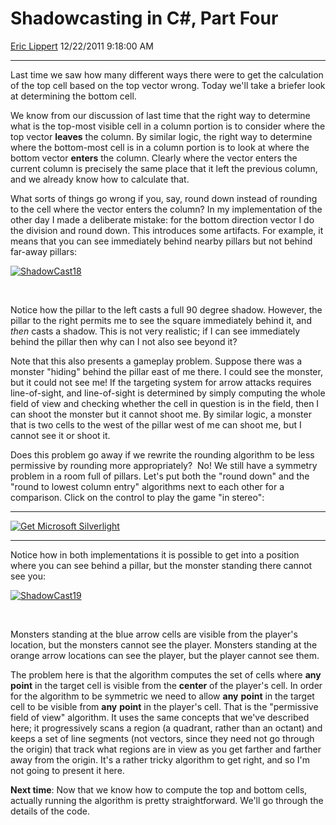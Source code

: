 # Shadowcasting in C\#, Part Four

[Eric Lippert](https://social.msdn.microsoft.com/profile/Eric%20Lippert) 12/22/2011 9:18:00 AM

-----

Last time we saw how many different ways there were to get the calculation of the top cell based on the top vector wrong. Today we'll take a briefer look at determining the bottom cell.

We know from our discussion of last time that the right way to determine what is the top-most visible cell in a column portion is to consider where the top vector **leaves** the column. By similar logic, the right way to determine where the bottom-most cell is in a column portion is to look at where the bottom vector **enters** the column. Clearly where the vector enters the current column is precisely the same place that it left the previous column, and we already know how to calculate that.

What sorts of things go wrong if you, say, round down instead of rounding to the cell where the vector enters the column? In my implementation of the other day I made a deliberate mistake: for the bottom direction vector I do the division and round down. This introduces some artifacts. For example, it means that you can see immediately behind nearby pillars but not behind far-away pillars:

[![ShadowCast18](https://msdnshared.blob.core.windows.net/media/MSDNBlogsFS/prod.evol.blogs.msdn.com/CommunityServer.Blogs.Components.WeblogFiles/00/00/00/29/89/metablogapi/7853.ShadowCast18_thumb.png "ShadowCast18")](https://msdnshared.blob.core.windows.net/media/MSDNBlogsFS/prod.evol.blogs.msdn.com/CommunityServer.Blogs.Components.WeblogFiles/00/00/00/29/89/metablogapi/6765.ShadowCast18_2.png)

 

Notice how the pillar to the left casts a full 90 degree shadow. However, the pillar to the right permits me to see the square immediately behind it, and *then* casts a shadow. This is not very realistic; if I can see immediately behind the pillar then why can I not also see beyond it?

Note that this also presents a gameplay problem. Suppose there was a monster "hiding" behind the pillar east of me there. I could see the monster, but it could not see me\! If the targeting system for arrow attacks requires line-of-sight, and line-of-sight is determined by simply computing the whole field of view and checking whether the cell in question is in the field, then I can shoot the monster but it cannot shoot me. By similar logic, a monster that is two cells to the west of the pillar west of me can shoot me, but I cannot see it or shoot it.

Does this problem go away if we rewrite the rounding algorithm to be less permissive by rounding more appropriately?  No\! We still have a symmetry problem in a room full of pillars. Let's put both the "round down" and the "round to lowest column entry" algorithms next to each other for a comparison. Click on the control to play the game "in stereo":

-----

[![Get Microsoft Silverlight](http://go.microsoft.com/fwlink/?LinkId=161376)](http://go.microsoft.com/fwlink/?LinkID=149156&v=4.0.50826.0)

-----

Notice how in both implementations it is possible to get into a position where you can see behind a pillar, but the monster standing there cannot see you:

[![ShadowCast19](https://msdnshared.blob.core.windows.net/media/MSDNBlogsFS/prod.evol.blogs.msdn.com/CommunityServer.Blogs.Components.WeblogFiles/00/00/00/29/89/metablogapi/5582.ShadowCast19_thumb_1.png "ShadowCast19")](https://msdnshared.blob.core.windows.net/media/MSDNBlogsFS/prod.evol.blogs.msdn.com/CommunityServer.Blogs.Components.WeblogFiles/00/00/00/29/89/metablogapi/2437.ShadowCast19_4.png)

 

Monsters standing at the blue arrow cells are visible from the player's location, but the monsters cannot see the player. Monsters standing at the orange arrow locations can see the player, but the player cannot see them.

The problem here is that the algorithm computes the set of cells where **any** **point** in the target cell is visible from the **center** of the player's cell. In order for the algorithm to be symmetric we need to allow **any** **point** in the target cell to be visible from **any** **point** in the player's cell. That is the "permissive field of view" algorithm. It uses the same concepts that we've described here; it progressively scans a region (a quadrant, rather than an octant) and keeps a set of line segments (not vectors, since they need not go through the origin) that track what regions are in view as you get farther and farther away from the origin. It's a rather tricky algorithm to get right, and so I'm not going to present it here.

**Next time**: Now that we know how to compute the top and bottom cells, actually running the algorithm is pretty straightforward. We'll go through the details of the code.

